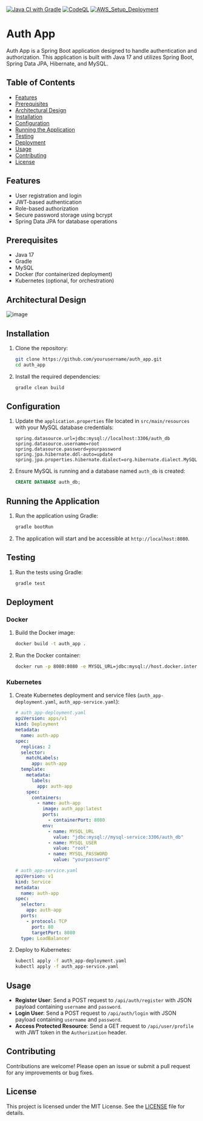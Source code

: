 [![Java CI with Gradle](https://github.com/Amits64/auth_app/actions/workflows/gradle.yml/badge.svg)](https://github.com/Amits64/auth_app/actions/workflows/gradle.yml)
[![CodeQL](https://github.com/Amits64/auth_app/actions/workflows/github-code-scanning/codeql/badge.svg)](https://github.com/Amits64/auth_app/actions/workflows/github-code-scanning/codeql)
[![AWS_Setup_Deployment](https://github.com/Amits64/auth_app/actions/workflows/aws_setup.yaml/badge.svg)](https://github.com/Amits64/auth_app/actions/workflows/aws_setup.yaml)

# Auth App

Auth App is a Spring Boot application designed to handle authentication and authorization. This application is built with Java 17 and utilizes Spring Boot, Spring Data JPA, Hibernate, and MySQL.

## Table of Contents
- [Features](#features)
- [Prerequisites](#prerequisites)
- [Architectural Design](#architectural-design)
- [Installation](#installation)
- [Configuration](#configuration)
- [Running the Application](#running-the-application)
- [Testing](#testing)
- [Deployment](#deployment)
- [Usage](#usage)
- [Contributing](#contributing)
- [License](#license)

## Features
- User registration and login
- JWT-based authentication
- Role-based authorization
- Secure password storage using bcrypt
- Spring Data JPA for database operations

## Prerequisites
- Java 17
- Gradle
- MySQL
- Docker (for containerized deployment)
- Kubernetes (optional, for orchestration)

## Architectural Design
![image](https://github.com/user-attachments/assets/40dfb44b-9a08-4c5e-a360-af2838bd72ae)


## Installation

1. Clone the repository:
    ```sh
    git clone https://github.com/yourusername/auth_app.git
    cd auth_app
    ```

2. Install the required dependencies:
    ```sh
    gradle clean build
    ```

## Configuration

1. Update the `application.properties` file located in `src/main/resources` with your MySQL database credentials:
    ```properties
    spring.datasource.url=jdbc:mysql://localhost:3306/auth_db
    spring.datasource.username=root
    spring.datasource.password=yourpassword
    spring.jpa.hibernate.ddl-auto=update
    spring.jpa.properties.hibernate.dialect=org.hibernate.dialect.MySQL8Dialect
    ```

2. Ensure MySQL is running and a database named `auth_db` is created:
    ```sql
    CREATE DATABASE auth_db;
    ```

## Running the Application

1. Run the application using Gradle:
    ```sh
    gradle bootRun
    ```

2. The application will start and be accessible at `http://localhost:8080`.

## Testing

1. Run the tests using Gradle:
    ```sh
    gradle test
    ```

## Deployment

### Docker

1. Build the Docker image:
    ```sh
    docker build -t auth_app .
    ```

2. Run the Docker container:
    ```sh
    docker run -p 8080:8080 -e MYSQL_URL=jdbc:mysql://host.docker.internal:3306/auth_db -e MYSQL_USER=root -e MYSQL_PASSWORD=yourpassword auth_app
    ```

### Kubernetes

1. Create Kubernetes deployment and service files (`auth_app-deployment.yaml`, `auth_app-service.yaml`):
    ```yaml
    # auth_app-deployment.yaml
    apiVersion: apps/v1
    kind: Deployment
    metadata:
      name: auth-app
    spec:
      replicas: 2
      selector:
        matchLabels:
          app: auth-app
      template:
        metadata:
          labels:
            app: auth-app
        spec:
          containers:
            - name: auth-app
              image: auth_app:latest
              ports:
                - containerPort: 8080
              env:
                - name: MYSQL_URL
                  value: "jdbc:mysql://mysql-service:3306/auth_db"
                - name: MYSQL_USER
                  value: "root"
                - name: MYSQL_PASSWORD
                  value: "yourpassword"
    ```

    ```yaml
    # auth_app-service.yaml
    apiVersion: v1
    kind: Service
    metadata:
      name: auth-app
    spec:
      selector:
        app: auth-app
      ports:
        - protocol: TCP
          port: 80
          targetPort: 8080
      type: LoadBalancer
    ```

2. Deploy to Kubernetes:
    ```sh
    kubectl apply -f auth_app-deployment.yaml
    kubectl apply -f auth_app-service.yaml
    ```

## Usage
- **Register User**: Send a POST request to `/api/auth/register` with JSON payload containing `username` and `password`.
- **Login User**: Send a POST request to `/api/auth/login` with JSON payload containing `username` and `password`.
- **Access Protected Resource**: Send a GET request to `/api/user/profile` with JWT token in the `Authorization` header.

## Contributing
Contributions are welcome! Please open an issue or submit a pull request for any improvements or bug fixes.

## License
This project is licensed under the MIT License. See the [LICENSE](LICENSE) file for details.
